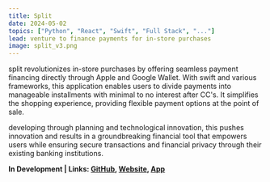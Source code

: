 ```yaml
---
title: Split
date: 2024-05-02
topics: ["Python", "React", "Swift", "Full Stack", "..."]
lead: venture to finance payments for in-store purchases
image: split_v3.png
---
```


split revolutionizes in-store purchases by offering seamless payment financing directly through Apple and Google Wallet. With swift and various frameworks, this application enables users to divide payments into manageable installments with minimal to no interest after CC's. It simplifies the shopping experience, providing flexible payment options at the point of sale.

developing through planning and technological innovation, this pushes innovation and results in a groundbreaking financial tool that empowers users while ensuring secure transactions and financial privacy through their existing banking institutions.

**In Development | Links: [GitHub](https://github.com/dylanhans/Split), 
[Website](),
[App]()**
